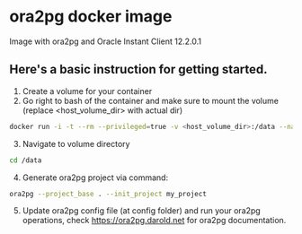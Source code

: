 # ora2pg docker image
Image with ora2pg and Oracle Instant Client 12.2.0.1

## Here's a basic instruction for getting started.

1. Create a volume for your container
2. Go right to bash of the container and make sure to mount the volume (replace <host_volume_dir> with actual dir)
```bash
docker run -i -t --rm --privileged=true -v <host_volume_dir>:/data --name ora2pg remulito/ora2pg /bin/bash
```
3. Navigate to volume directory 
```bash
cd /data
```
4. Generate ora2pg project via command: 
```bash
ora2pg --project_base . --init_project my_project
```
5. Update ora2pg config file (at config folder) and run your ora2pg operations, check https://ora2pg.darold.net for ora2pg documentation.
